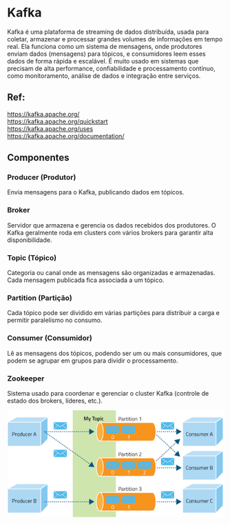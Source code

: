 # Kafka

Kafka é uma plataforma de streaming de dados distribuída, usada para coletar, armazenar e processar grandes volumes de informações em tempo real. Ela funciona como um sistema de mensagens, onde produtores enviam dados (mensagens) para tópicos, e consumidores leem esses dados de forma rápida e escalável. É muito usado em sistemas que precisam de alta performance, confiabilidade e processamento contínuo, como monitoramento, análise de dados e integração entre serviços.

## Ref:
<https://kafka.apache.org/>\
<https://kafka.apache.org/quickstart>\
<https://kafka.apache.org/uses>\
<https://kafka.apache.org/documentation/>

## Componentes

### Producer (Produtor)
Envia mensagens para o Kafka, publicando dados em tópicos.

### Broker
Servidor que armazena e gerencia os dados recebidos dos produtores. O Kafka geralmente roda em clusters com vários brokers para garantir alta disponibilidade.

### Topic (Tópico)
Categoria ou canal onde as mensagens são organizadas e armazenadas. Cada mensagem publicada fica associada a um tópico.

### Partition (Partição)
Cada tópico pode ser dividido em várias partições para distribuir a carga e permitir paralelismo no consumo.

### Consumer (Consumidor)
Lê as mensagens dos tópicos, podendo ser um ou mais consumidores, que podem se agrupar em grupos para dividir o processamento.

### Zookeeper
Sistema usado para coordenar e gerenciar o cluster Kafka (controle de estado dos brokers, líderes, etc.).

![kafka](kafka.png)